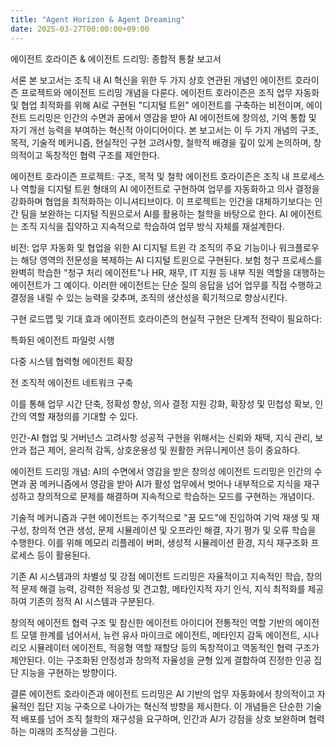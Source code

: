 ```yaml
---
title: "Agent Horizon & Agent Dreaming"
date: 2025-03-27T00:00:00+09:00
---
```


에이전트 호라이즌 & 에이전트 드리밍: 종합적 통찰 보고서

서론
본 보고서는 조직 내 AI 혁신을 위한 두 가지 상호 연관된 개념인 에이전트 호라이즌 프로젝트와 에이전트 드리밍 개념을 다룬다. 에이전트 호라이즌은 조직 업무 자동화 및 협업 최적화를 위해 AI로 구현된 "디지털 트윈" 에이전트를 구축하는 비전이며, 에이전트 드리밍은 인간의 수면과 꿈에서 영감을 받아 AI 에이전트에 창의성, 기억 통합 및 자기 개선 능력을 부여하는 혁신적 아이디어이다. 본 보고서는 이 두 가지 개념의 구조, 목적, 기술적 메커니즘, 현실적인 구현 고려사항, 철학적 배경을 깊이 있게 논의하며, 창의적이고 독창적인 협력 구조를 제안한다.

에이전트 호라이즌 프로젝트: 구조, 목적 및 철학
에이전트 호라이즌은 조직 내 프로세스나 역할을 디지털 트윈 형태의 AI 에이전트로 구현하여 업무를 자동화하고 의사 결정을 강화하며 협업을 최적화하는 이니셔티브이다. 이 프로젝트는 인간을 대체하기보다는 인간 팀을 보완하는 디지털 직원으로서 AI를 활용하는 철학을 바탕으로 한다. AI 에이전트는 조직 지식을 집약하고 지속적으로 학습하여 업무 방식 자체를 재설계한다.

비전: 업무 자동화 및 협업을 위한 AI 디지털 트윈
각 조직의 주요 기능이나 워크플로우는 해당 영역의 전문성을 복제하는 AI 디지털 트윈으로 구현된다. 보험 청구 프로세스를 완벽히 학습한 "청구 처리 에이전트"나 HR, 재무, IT 지원 등 내부 직원 역할을 대행하는 에이전트가 그 예이다. 이러한 에이전트는 단순 질의 응답을 넘어 업무를 직접 수행하고 결정을 내릴 수 있는 능력을 갖추며, 조직의 생산성을 획기적으로 향상시킨다.

구현 로드맵 및 기대 효과
에이전트 호라이즌의 현실적 구현은 단계적 전략이 필요하다:

특화된 에이전트 파일럿 시행

다중 시스템 협력형 에이전트 확장

전 조직적 에이전트 네트워크 구축

이를 통해 업무 시간 단축, 정확성 향상, 의사 결정 지원 강화, 확장성 및 민첩성 확보, 인간의 역할 재정의를 기대할 수 있다.

인간-AI 협업 및 거버넌스 고려사항
성공적 구현을 위해서는 신뢰와 채택, 지식 관리, 보안과 접근 제어, 윤리적 감독, 상호운용성 및 원활한 커뮤니케이션 등이 중요하다.

에이전트 드리밍 개념: AI의 수면에서 영감을 받은 창의성
에이전트 드리밍은 인간의 수면과 꿈 메커니즘에서 영감을 받아 AI가 활성 업무에서 벗어나 내부적으로 지식을 재구성하고 창의적으로 문제를 해결하며 지속적으로 학습하는 모드를 구현하는 개념이다.

기술적 메커니즘과 구현
에이전트는 주기적으로 "꿈 모드"에 진입하여 기억 재생 및 재구성, 창의적 연관 생성, 문제 시뮬레이션 및 오프라인 해결, 자기 평가 및 오류 학습을 수행한다. 이를 위해 메모리 리플레이 버퍼, 생성적 시뮬레이션 환경, 지식 재구조화 프로세스 등이 활용된다.

기존 AI 시스템과의 차별성 및 강점
에이전트 드리밍은 자율적이고 지속적인 학습, 창의적 문제 해결 능력, 강력한 적응성 및 견고함, 메타인지적 자기 인식, 지식 최적화를 제공하여 기존의 정적 AI 시스템과 구분된다.

창의적 에이전트 협력 구조 및 참신한 에이전트 아이디어
전통적인 역할 기반의 에이전트 모델 한계를 넘어서서, 뉴런 유사 마이크로 에이전트, 메타인지 감독 에이전트, 시나리오 시뮬레이터 에이전트, 적응형 역할 재할당 등의 독창적이고 역동적인 협력 구조가 제안된다. 이는 구조화된 안정성과 창의적 자율성을 균형 있게 결합하여 진정한 인공 집단 지능을 구현하는 방향이다.

결론
에이전트 호라이즌과 에이전트 드리밍은 AI 기반의 업무 자동화에서 창의적이고 자율적인 집단 지능 구축으로 나아가는 혁신적 방향을 제시한다. 이 개념들은 단순한 기술적 배포를 넘어 조직 철학의 재구성을 요구하며, 인간과 AI가 강점을 상호 보완하며 협력하는 미래의 조직상을 그린다.
